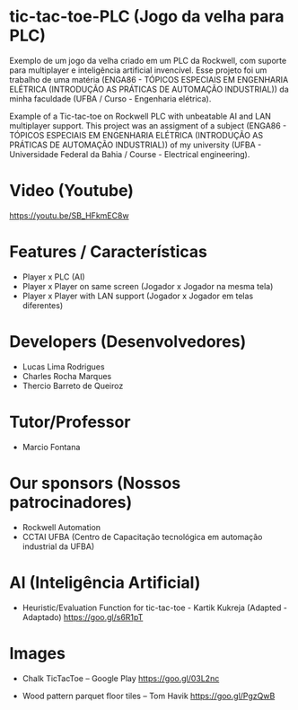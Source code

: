 # tic-tac-toe-PLC (Jogo da velha para PLC)
Exemplo de um jogo da velha criado em um PLC da Rockwell, com suporte para multiplayer e inteligência artificial invencível. Esse projeto foi um trabalho de uma matéria (ENGA86 - TÓPICOS ESPECIAIS EM ENGENHARIA ELÉTRICA (INTRODUÇÃO AS PRÁTICAS DE AUTOMAÇÃO INDUSTRIAL)) da minha faculdade (UFBA / Curso - Engenharia elétrica).

Example of a Tic-tac-toe on Rockwell PLC with unbeatable AI and LAN multiplayer support. This project was an assigment of a subject (ENGA86 - TÓPICOS ESPECIAIS EM ENGENHARIA ELÉTRICA (INTRODUÇÃO AS PRÁTICAS DE AUTOMAÇÃO INDUSTRIAL)) of my university (UFBA - Universidade Federal da Bahia / Course - Electrical engineering).

# Video (Youtube)

https://youtu.be/SB_HFkmEC8w

# Features / Características
- Player x PLC (AI)
- Player x Player on same screen (Jogador x Jogador na mesma tela)
- Player x Player with LAN support (Jogador x Jogador em telas diferentes)

# Developers (Desenvolvedores)
- Lucas Lima Rodrigues
- Charles Rocha Marques
- Thercio Barreto de Queiroz

# Tutor/Professor
- Marcio Fontana

# Our sponsors (Nossos patrocinadores)
- Rockwell Automation
- CCTAI UFBA (Centro de Capacitação tecnológica em automação industrial da UFBA)

# AI (Inteligência Artificial)

- Heuristic/Evaluation Function for tic-tac-toe - Kartik Kukreja (Adapted - Adaptado)
https://goo.gl/s6R1pT

# Images

- Chalk TicTacToe – Google Play
https://goo.gl/03L2nc

- Wood pattern parquet floor tiles – Tom Havik
https://goo.gl/PgzQwB
